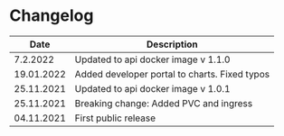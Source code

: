 Changelog
===

| Date       | Description                                   |
|------------|-----------------------------------------------|
| 7.2.2022   | Updated to api docker image v 1.1.0             |
| 19.01.2022 | Added developer portal to charts. Fixed typos |
| 25.11.2021 | Updated to api docker image v 1.0.1           |
| 25.11.2021 | Breaking change: Added PVC and ingress        |
| 04.11.2021 | First public release                          |
